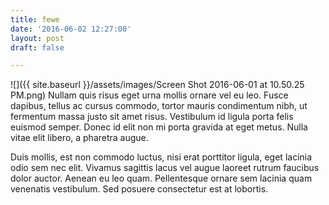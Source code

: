 ```yaml
---
title: fewe
date: '2016-06-02 12:27:00'
layout: post
draft: false

---
```

![]({{ site.baseurl }}/assets/images/Screen Shot 2016-06-01 at 10.50.25 PM.png)
Nullam quis risus eget urna mollis ornare vel eu leo. Fusce dapibus, tellus ac cursus commodo, tortor mauris condimentum nibh, ut fermentum massa justo sit amet risus. Vestibulum id ligula porta felis euismod semper. Donec id elit non mi porta gravida at eget metus. Nulla vitae elit libero, a pharetra augue.

Duis mollis, est non commodo luctus, nisi erat porttitor ligula, eget lacinia odio sem nec elit. Vivamus sagittis lacus vel augue laoreet rutrum faucibus dolor auctor. Aenean eu leo quam. Pellentesque ornare sem lacinia quam venenatis vestibulum. Sed posuere consectetur est at lobortis.